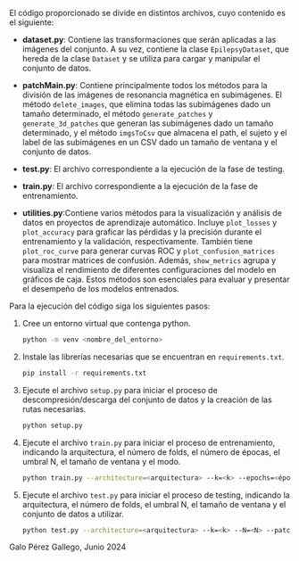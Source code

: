 El código proporcionado se divide en distintos archivos, cuyo contenido es el siguiente:

- **dataset.py**: Contiene las transformaciones que serán aplicadas a las imágenes del conjunto. A su vez, contiene la clase `EpilepsyDataset`, que hereda de la clase `Dataset` y se utiliza para cargar y manipular el conjunto de datos.

- **patchMain.py**: Contiene principalmente todos los métodos para la división de las imágenes de resonancia magnética en subimágenes. El método `delete_images`, que elimina todas las subimágenes dado un tamaño determinado, el método `generate_patches` y `generate_3d_patches` que generan las subimágenes dado un tamaño determinado, y el método `imgsToCsv` que almacena el path, el sujeto y el label de las subimágenes en un CSV dado un tamaño de ventana y el conjunto de datos.

- **test.py**: El archivo correspondiente a la ejecución de la fase de testing.

- **train.py**: El archivo correspondiente a la ejecución de la fase de entrenamiento.

- **utilities.py**:Contiene varios métodos para la visualización y análisis de datos en proyectos de aprendizaje automático. Incluye `plot_losses` y `plot_accuracy` para graficar las pérdidas y la precisión durante el entrenamiento y la validación, respectivamente. También tiene `plot_roc_curve` para generar curvas ROC y `plot_confusion_matrices` para mostrar matrices de confusión. Además, `show_metrics` agrupa y visualiza el rendimiento de diferentes configuraciones del modelo en gráficos de caja. Estos métodos son esenciales para evaluar y presentar el desempeño de los modelos entrenados.

Para la ejecución del código siga los siguientes pasos:

1. Cree un entorno virtual que contenga python.
    ```bash
    python -m venv <nombre_del_entorno>
    ```

2. Instale las librerías necesarias que se encuentran en `requirements.txt`.
    ```bash
    pip install -r requirements.txt
    ```

3. Ejecute el archivo `setup.py` para iniciar el proceso de descompresión/descarga del conjunto de datos y la creación de las rutas necesarias.
    ```bash
    python setup.py
    ```

4. Ejecute el archivo `train.py` para iniciar el proceso de entrenamiento, indicando la arquitectura, el número de folds, el número de épocas, el umbral N, el tamaño de ventana y el modo.
    ```bash
    python train.py --architecture=<arquitectura> --k=<k> --epochs=<épocas> --N=<N> --patch_size=<tamaño_de_ventana> --mode=<modo>
    ```

5. Ejecute el archivo `test.py` para iniciar el proceso de testing, indicando la arquitectura, el número de folds, el umbral N, el tamaño de ventana y el conjunto de datos a utilizar.
    ```bash
    python test.py --architecture=<arquitectura> --k=<k> --N=<N> --patch_size=<tamaño_de_ventana> --mode=<modo>
    ```

Galo Pérez Gallego, Junio 2024
